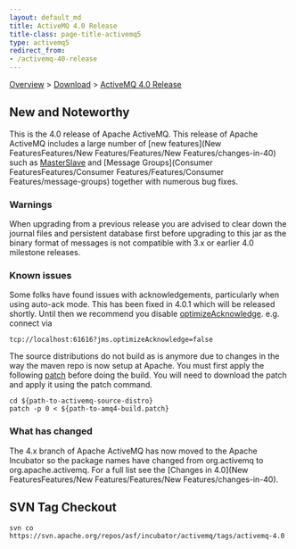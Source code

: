 ```yaml
---
layout: default_md
title: ActiveMQ 4.0 Release 
title-class: page-title-activemq5
type: activemq5
redirect_from:
- /activemq-40-release
---
```


[Overview](overview) > [Download](download) > [ActiveMQ 4.0 Release](activemq-40-release)

New and Noteworthy
------------------

This is the 4.0 release of Apache ActiveMQ. This release of Apache ActiveMQ includes a large number of [new features](New FeaturesFeatures/New Features/Features/New Features/changes-in-40) such as [MasterSlave](ClusteringFeatures/Clustering/Features/Clustering/masterslave) and [Message Groups](Consumer FeaturesFeatures/Consumer Features/Features/Consumer Features/message-groups) together with numerous bug fixes.

### Warnings

When upgrading from a previous release you are advised to clear down the journal files and persistent database first before upgrading to this jar as the binary format of messages is not compatible with 3.x or earlier 4.0 milestone releases.

### Known issues

Some folks have found issues with acknowledgements, particularly when using auto-ack mode. This has been fixed in 4.0.1 which will be released shortly. Until then we recommend you disable [optimizeAcknowledge](connection-configuration-uri). e.g. connect via
```
tcp://localhost:61616?jms.optimizeAcknowledge=false
```

The source distributions do not build as is anymore due to changes in the way the maven repo is now setup at Apache. You must first apply the following [patch](activemq-40-release.data/amq4-build.patch?version=1&modificationDate=1150318678000&api=v2) before doing the build. You will need to download the patch and apply it using the patch command.
```
cd ${path-to-activemq-source-distro}
patch -p 0 < ${path-to-amq4-build.patch}
```

### What has changed

The 4.x branch of Apache ActiveMQ has now moved to the Apache Incubator so the package names have changed from org.activemq to org.apache.activemq. For a full list see the [Changes in 4.0](New FeaturesFeatures/New Features/Features/New Features/changes-in-40).

SVN Tag Checkout
----------------
```
svn co https://svn.apache.org/repos/asf/incubator/activemq/tags/activemq-4.0
```
